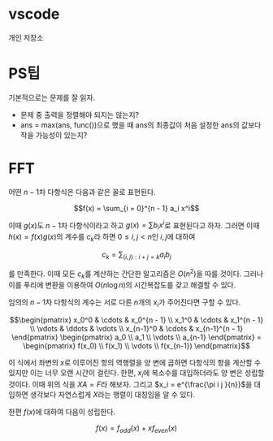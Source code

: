 # vscode

개인 저장소

# PS팁

기본적으로는 문제를 잘 읽자.

- 문제 중 출력을 정렬해야 되지는 않는지? 
- ans = max(ans, func())으로 했을 때 ans의 최종값이 처음 설정한 ans의 값보다 작을 가능성이 있는지?
# FFT

어떤 $n - 1$차 다항식은 다음과 같은 꼴로 표현된다. 

$$f(x) = \sum_{i = 0}^{n - 1} a_i x^i$$

이때 $g(x)$도 $n - 1$차 다항식이라고 하고 $g(x) = \sum b_i x^i$로 표현된다고 하자. 그러면 이때 $h(x) = f(x) g(x)$의 계수를 $c_k$라 하면 $0 \le i, j < n$인 $i, j$에 대하여 

$$c_k = \sum_{(i,j):i + j = k} a_i b_j$$

를 만족한다. 이때 모든 $c_k$를 계산하는 간단한 알고리즘은 $O(n^2)$을 따를 것이다. 그러나 이를 푸리에 변환을 이용하여 $O(n \log n)$의 시간복잡도를 갖고 해결할 수 있다.

임의의 $n - 1$차 다항식의 계수는 서로 다른 $n$개의 $x_i$가 주어진다면 구할 수 있다. 

$$\begin{pmatrix}
x_0^0 & \cdots & x_0^{n - 1}
\\ x_1^0 & \cdots & x_1^{n - 1}
\\ \vdots & \ddots & \vdots
\\ x_{n-1}^0 & \cdots & x_{n-1}^{n - 1}
\end{pmatrix}
\begin{pmatrix}
a_0 \\ a_1 \\ \vdots \\ a_{n-1}
\end{pmatrix} = 
\begin{pmatrix}
f(x_0) \\ f(x_1) \\ \vdots \\ f(x_{n-1})
\end{pmatrix}$$

이 식에서 좌변의 $x$로 이루어진 항의 역행렬을 양 변에 곱하면 다항식의 항을 계산할 수 있지만 이는 너무 오랜 시간이 걸린다. 한편, $x_i$에 복소수를 대입하더라도 양 변은 성립할 것이다. 이때 위의 식을 $XA = F$라 해보자. 그리고 $x_i = e^{\frac{\pi i j }{n}}$을 대입하면 생각보다 자연스럽게 $X$라는 행렬이 대칭임을 알 수 있다. 

한편 $f(x)$에 대하여 다음이 성립한다. 

$$f(x) = f_{odd} (x) + x f_{even} (x)$$
